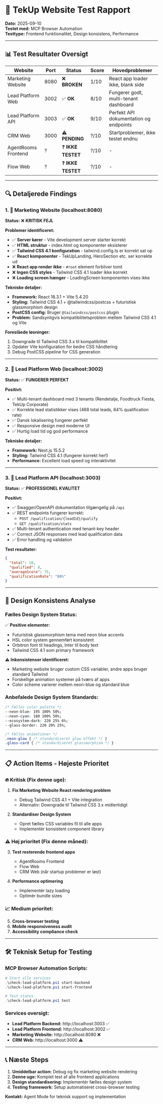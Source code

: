 # 🧪 TekUp Website Test Rapport

**Dato:** 2025-09-10  
**Testet med:** MCP Browser Automation  
**Testtype:** Frontend funktionalitet, Design konsistens, Performance

---

## 📊 **Test Resultater Oversigt**

| Website | Port | Status | Score | Hovedproblemer |
|---------|------|--------|-------|---------------|
| Marketing Website | 8080 | ❌ **BROKEN** | 1/10 | React app loader ikke, blank side |
| Lead Platform Web | 3002 | ✅ **OK** | 8/10 | Fungerer godt, multi-tenant dashboard |
| Lead Platform API | 3003 | ✅ **OK** | 9/10 | Perfekt API dokumentation og endpoints |
| CRM Web | 3000 | ⚠️ **PENDING** | ?/10 | Startproblemer, ikke testet endnu |
| AgentRooms Frontend | ? | ❓ **IKKE TESTET** | ?/10 | - |
| Flow Web | ? | ❓ **IKKE TESTET** | ?/10 | - |

---

## 🔍 **Detaljerede Findings**

### 1. 🏪 **Marketing Website (localhost:8080)**
**Status:** ❌ **KRITISK FEJL**

**Problemer identificeret:**
- ✅ **Server kører** - Vite development server starter korrekt
- ✅ **HTML struktur** - index.html og komponenter eksisterer  
- ✅ **Tailwind CSS 4.1 konfiguration** - tailwind.config.ts er korrekt sat op
- ✅ **React komponenter** - TekUpLanding, HeroSection etc. ser korrekte ud
- ❌ **React app render ikke** - `#root` element forbliver tomt
- ❌ **Ingen CSS styles** - Tailwind CSS 4.1 loader ikke korrekt
- ❌ **Loading screen hænger** - LoadingScreen komponenten vises ikke

**Tekniske detaljer:**
- **Framework:** React 18.3.1 + Vite 5.4.20
- **Styling:** Tailwind CSS 4.1 + @tailwindcss/postcss + futuristisk glassmorphism design
- **PostCSS config:** Bruger `@tailwindcss/postcss` plugin
- **Problem:** Sandsynligvis kompatibilitetsproblem mellem Tailwind CSS 4.1 og Vite

**Foreslåede løsninger:**
1. Downgrade til Tailwind CSS 3.x til kompatibilitet  
2. Opdater Vite konfiguration for bedre CSS håndtering
3. Debug PostCSS pipeline for CSS generation

---

### 2. 🎯 **Lead Platform Web (localhost:3002)**
**Status:** ✅ **FUNGERER PERFEKT**

**Positivt:**
- ✅ Multi-tenant dashboard med 3 tenants (Rendetalje, Foodtruck Fiesta, TekUp Corporate)
- ✅ Korrekte lead statistikker vises (468 total leads, 64% qualification rate)
- ✅ Dansk lokalisering fungerer perfekt
- ✅ Responsive design med moderne UI
- ✅ Hurtig load tid og god performance

**Tekniske detaljer:**
- **Framework:** Next.js 15.5.2
- **Styling:** Tailwind CSS 4.1 (fungerer korrekt her!)
- **Performance:** Excellent load speed og interaktivitet

---

### 3. 🔌 **Lead Platform API (localhost:3003)**  
**Status:** ✅ **PROFESSIONEL KVALITET**

**Positivt:**
- ✅ Swagger/OpenAPI dokumentation tilgængelig på `/api`
- ✅ REST endpoints fungerer korrekt:
  - `POST /qualification/{leadId}/qualify`
  - `GET /qualification/stats`
- ✅ Multi-tenant authentication med tenant-key header
- ✅ Correct JSON responses med lead qualification data
- ✅ Error handling og validation

**Test resultater:**
```json
{
  "total": 10,
  "qualified": 8,
  "averageScore": 75,
  "qualificationRate": "80%"
}
```

---

## 🎨 **Design Konsistens Analyse**

### **Fælles Design System Status:**

✅ **Positive elementer:**
- Futuristisk glassmorphism tema med neon blue accents
- HSL color system gennemført konsistent
- Orbitron font til headings, Inter til body text
- Tailwind CSS 4.1 som primary framework

⚠️ **Inkonsistenser identificeret:**
- Marketing website bruger custom CSS variabler, andre apps bruger standard Tailwind
- Forskellige animation systemer på tværs af apps
- Color scheme varierer mellem neon-blue og standard blue

### **Anbefalede Design System Standards:**
```css
/* Fælles color palette */
--neon-blue: 195 100% 50%;
--neon-cyan: 180 100% 50%; 
--ecosystem-dark: 220 25% 6%;
--glass-border: 220 20% 25%;

/* Fælles animationer */
.neon-glow { /* standardiseret glow effekt */ }
.glass-card { /* standardiseret glassmorphism */ }
```

---

## 📋 **Action Items - Højeste Prioritet**

### 🔥 **Kritisk (Fix denne uge):**
1. **Fix Marketing Website React rendering problem** 
   - Debug Tailwind CSS 4.1 + Vite integration
   - Alternativ: Downgrade til Tailwind CSS 3.x midlertidigt

2. **Standardiser Design System**
   - Opret fælles CSS variables fil til alle apps
   - Implementér konsistent component library

### ⚠️ **Høj prioritet (Fix denne måned):**
3. **Test resterende frontend apps**
   - AgentRooms Frontend
   - Flow Web  
   - CRM Web (når startup problemer er løst)

4. **Performance optimering**
   - Implementér lazy loading
   - Optimér bundle sizes

### 📈 **Medium prioritet:**
5. **Cross-browser testing** 
6. **Mobile responsiveness audit**
7. **Accessibility compliance check**

---

## 🛠 **Teknisk Setup for Testing**

### **MCP Browser Automation Scripts:**
```powershell
# Start alle services
.\check-lead-platform.ps1 start-backend
.\check-lead-platform.ps1 start-frontend

# Test status
.\check-lead-platform.ps1 test
```

### **Services oversigt:**
- **Lead Platform Backend:** http://localhost:3003 ✅
- **Lead Platform Frontend:** http://localhost:3002 ✅  
- **Marketing Website:** http://localhost:8080 ❌
- **CRM Web:** http://localhost:3000 ⚠️

---

## 📞 **Næste Steps**

1. **Umiddelbar action:** Debug og fix marketing website rendering
2. **Denne uge:** Komplet test af alle frontend applications  
3. **Design standardisering:** Implementér fælles design system
4. **Testing framework:** Setup automatiseret cross-browser testing

**Kontakt:** Agent Mode for teknisk support og implementation
